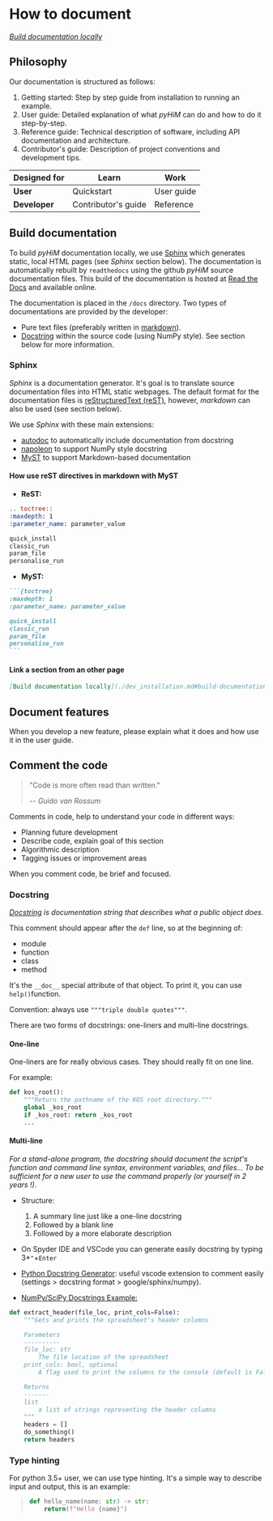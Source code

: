 # How to document

*[Build documentation locally](./dev_installation.md#build-documentation-locally)*

## Philosophy
Our documentation is structured as follows:

1. Getting started: Step by step guide from installation to running an example.
2. User guide: Detailed explanation of what *pyHiM* can do and how to do it step-by-step.
3. Reference guide: Technical description of software, including API documentation and architecture.
4. Contributor's guide: Description of project conventions and development tips.

| Designed for  | Learn        | Work      |
| ------------- | ------------ | --------- |
| **User**      | Quickstart     | User guide    |
| **Developer** | Contributor's guide | Reference |

## Build documentation

To build *pyHiM* documentation locally, we use [Sphinx](https://www.sphinx-doc.org/en/master/) which generates static, local HTML pages (see *Sphinx* section below). The documentation is automatically rebuilt by `readthedocs` using the github *pyHiM* source documentation files. This build of the documentation is hosted at [Read the Docs](https://readthedocs.org/) and available online.

The documentation is placed in the `/docs` directory. Two types of documentations are provided by the developer:
- Pure text files (preferably written in [markdown](https://www.markdownguide.org/basic-syntax/)).
- [Docstring](https://www.python.org/dev/peps/pep-0257/) within the source code (using NumPy style). See section below for more information.

### Sphinx

*Sphinx* is a documentation generator. It's goal is to translate source documentation files into HTML static webpages. The default format for the documentation files is [reStructuredText (reST)](https://docutils.sourceforge.io/rst.html), however, *markdown* can also be used (see section below).

We use *Sphinx* with these main extensions:
- [autodoc](https://www.sphinx-doc.org/en/master/usage/extensions/autodoc.html) to automatically include documentation from docstring
- [napoleon](https://www.sphinx-doc.org/en/master/usage/extensions/napoleon.html) to support NumPy style docstring
- [MyST](https://myst-parser.readthedocs.io/en/latest/sphinx/intro.html) to support Markdown-based documentation


#### How use reST directives in markdown with MyST

- **ReST:**

```reStructuredText
.. toctree::
:maxdepth: 1
:parameter_name: parameter_value

quick_install
classic_run
param_file
personalise_run
```

- **MyST:**

````markdown
```{toctree}
:maxdepth: 1
:parameter_name: parameter_value

quick_install
classic_run
param_file
personalise_run
```
````

#### Link a section from an other page
```markdown
[Build documentation locally](./dev_installation.md#build-documentation-locally)
```

## Document features

When you develop a new feature, please explain what it does and how use it in the user guide.

## Comment the code

> "Code is more often read than written."
>
> -- <cite> Guido van Rossum </cite>

Comments in code, help to understand your code in different ways:
- Planning future development
- Describe code, explain goal of this section
- Algorithmic description
- Tagging issues or improvement areas

When you comment code, be brief and focused.

### Docstring

*[Docstring](https://www.python.org/dev/peps/pep-0257/) is documentation string that describes what a public object does.*

This comment should appear after the `def` line, so at the beginning of:

- module
- function
- class
- method

It's the `__doc__` special attribute of that object. To print it, you can use `help()`function.

Convention: always use `"""triple double quotes"""`.

There are two forms of docstrings: one-liners and multi-line docstrings.

#### One-line

One-liners are for really obvious cases. They should really fit on one line.

For example:

```python
def kos_root():
    """Return the pathname of the KOS root directory."""
    global _kos_root
    if _kos_root: return _kos_root
    ...
```

#### Multi-line

*For a stand-alone program, the docstring should document the script's function and command line syntax, environment variables, and files... To be sufficient for a new user to use the command properly (or yourself in 2 years !).*

- Structure:
    1. A summary line just like a one-line docstring
    2. Followed by a blank line
    3. Followed by a more elaborate description

- On Spyder IDE and VSCode you can generate easily docstring by typing 3*`"`+`Enter`

- [Python Docstring Generator](https://marketplace.visualstudio.com/items?itemName=njpwerner.autodocstring): useful vscode extension to comment easily (settings > docstring format > google/sphinx/numpy).

- [NumPy/SciPy Docstrings Example:](https://realpython.com/documenting-python-code)

```python
def extract_header(file_loc, print_cols=False):
    """Gets and prints the spreadsheet's header columns

    Parameters
    ----------
    file_loc: str
        The file location of the spreadsheet
    print_cols: bool, optional
        A flag used to print the columns to the console (default is False)

    Returns
    -------
    list
        a list of strings representing the header columns
    """
    headers = []
    do_something()
    return headers
```

### Type hinting

For python 3.5+ user, we can use type hinting.
It's a simple way to describe input and output, this is an example:

> ```python
> def hello_name(name: str) -> str:
>     return(f"Hello {name}")
> ```
